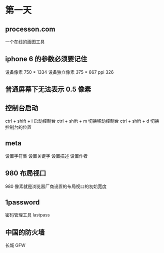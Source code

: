 # 第一天

## processon.com
一个在线的画图工具

## iphone 6 的参数必须要记住
设备像素  750 * 1334
设备独立像素 375 * 667
ppi  326

## 普通屏幕下无法表示 0.5 像素

## 控制台启动
ctrl + shift + i 启动控制台
ctrl + shift + m 切换移动控制台
ctrl + shift + d 切换控制台的位置

## meta
设置字符集
设置关键字
设置描述
设置作者

## 980 布局视口
980 像素就是浏览器厂商设置的布局视口的初始宽度

## 1password
密码管理工具
lastpass 

## 中国的防火墙
长城  GFW   



